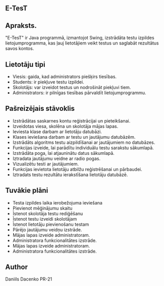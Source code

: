 ## E-TesT

## Apraksts.
"E-TesT" ir Java programmā, izmantojot Swing, izstrādāta testu izpildes lietojumprogramma, kas ļauj lietotājiem veikt testus un saglabāt rezultātus savos kontos.

## Lietotāju tipi
- Viesis: gaida, kad administrators piešķirs tiesības.
- Students: ir piekļuve testu izpildei.
- Skolotājs: var izveidot testus un nodrošināt piekļuvi tiem.
- Administrators: ir pilnīgas tiesības pārvaldīt lietojumprogrammu.

## Pašreizējais stāvoklis
- Izstrādātas saskarnes kontu reģistrācijai un pieteikšanai.
- Izveidotas viesa, skolēna un skolotāja mājas lapas.
- Ieviesta klase darbam ar lietotāju datubāzi.
- Klases ieviešana darbam ar testu un jautājumu datubāzēm.
- Izstrādāts algoritms testu aizpildīšanai ar jautājumiem no datubāzes.
- Funkcijas izveide, lai parādītu individuālu testu sarakstu sākumlapā.
- Izstrādāta poga, lai atjauninātu datus sākumlapā.
- Iztradata jautājumu veidne ar radio pogas.
- Vizualizētu testi ar jautājumiem.
- Funkcijas ievietota lietotāju atbilžu reģistrēšanai un pārbaudei.
- Iztradats testu rezultātu ierakstīšana lietotāju datubāzē.

## Tuvākie plāni
- Testa izpildes laika ierobežojuma ieviešana
- Pievienot mēģinājumu skaitu 
- Īstenot skolotāja testu rediģēšanu
- Īstenot testu izveidi skolotājam
- Īstenot lietotāju pievienošanu testam
- Pārējo jautājumu veidņu izstrāde.
- Mājas lapas izveide administratoram.
- Administratora funkcionalitātes izstrāde.
- Mājas lapas izveide administratoram.
- Administratora funkcionalitātes izstrāde.

## Author
Daniils Dacenko PR-21
